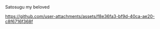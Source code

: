 Satosugu my beloved


https://github.com/user-attachments/assets/f8e36fa3-bf9d-40ca-ae20-c8f6716f368f



